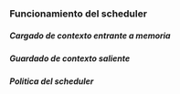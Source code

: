 ### Funcionamiento del scheduler

##### Cargado de contexto entrante a memoria

##### Guardado de contexto saliente

##### Politica del scheduler
